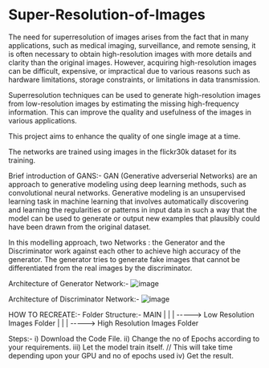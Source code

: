 # Super-Resolution-of-Images
The need for superresolution of images arises from the fact that in many applications, such as medical imaging, surveillance, and remote sensing, it is 
often necessary to obtain high-resolution images with more details and clarity than the original images. However, acquiring high-resolution images can be 
difficult, expensive, or impractical due to various reasons such as hardware limitations, storage constraints, or limitations in data transmission.

Superresolution techniques can be used to generate high-resolution images from low-resolution images by estimating the missing high-frequency information. 
This can improve the quality and usefulness of the images in various applications.

This project aims to enhance the quality of one single image at a time.

The networks are trained using images in the flickr30k dataset for its training.


Brief introduction of GANS:-
GAN (Generative adverserial Networks) are an approach to generative modeling using deep learning methods, such as convolutional neural networks. Generative modeling is an unsupervised learning task in machine learning that involves automatically discovering and learning the regularities or patterns in input data in such a way that the model can be used to generate or output new examples that plausibly could have been drawn from the original dataset.

In this modelling approach, two Networks : the Generator and the Discriminator work against each other to achieve high accuracy of the generator. The generator tries to generate fake images that cannot be differentiated from the real images by the discriminator. 

Architecture of Generator Network:-
![image](https://user-images.githubusercontent.com/101886753/231661610-a1c8c1a2-3cb4-4d5e-b3fb-1003a1d1c2d1.png)


Architecture of Discriminator Network:-
![image](https://user-images.githubusercontent.com/101886753/231661669-00018cdf-4389-497c-a870-e110870bee95.png)


HOW TO RECREATE:-
  Folder Structure:-
      MAIN 
      |
      |
      |
      -----> Low Resolution Images Folder
      |
      |
      |
      -----> High Resolution Images Folder
      
  Steps:-
  i) Download the Code File.
  ii) Change the no of Epochs according to your requirements.
  iii) Let the model train itself. // This will take time depending upon your GPU and no of epochs used
  iv) Get the result.
